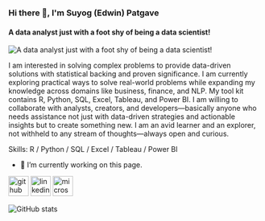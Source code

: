 ### Hi there 👋, I'm Suyog (Edwin) Patgave
#### A data analyst just with a foot shy of being a data scientist!
![A data analyst just with a foot shy of being a data scientist!](https://arturssmirnovs.github.io/github-profile-readme-generator/images/banner.png)

I am interested in solving complex problems to provide data-driven solutions with statistical backing and proven significance. I am currently exploring practical ways to solve real-world problems while expanding my knowledge across domains like business, finance, and NLP.
My tool kit contains R, Python, SQL, Excel, Tableau, and Power BI.
I am willing to collaborate with analysts, creators, and developers—basically anyone who needs assistance not just with data-driven strategies and actionable insights but to create something new. I am an avid learner and an explorer, not withheld to any stream of thoughts—always open and curious.

Skills: R / Python / SQL / Excel / Tableau / Power BI

- 🔭 I’m currently working on this page. 


[<img src='https://cdn.jsdelivr.net/npm/simple-icons@3.0.1/icons/github.svg' alt='github' height='40'>](https://github.com/https://github.com/SuyogPatgave)  [<img src='https://cdn.jsdelivr.net/npm/simple-icons@3.0.1/icons/linkedin.svg' alt='linkedin' height='40'>](https://www.linkedin.com/in/https://www.linkedin.com/in/suyog-patgave99//)  [<img src='https://cdn.jsdelivr.net/npm/simple-icons@3.0.1/icons/microsoftoutlook.svg' alt='microsoftoutlook' height='40'>](suyogpatgave@outlook.com)  

![GitHub stats](https://github-readme-stats.vercel.app/api?username=https://github.com/SuyogPatgave&show_icons=true&count_private=true)  

